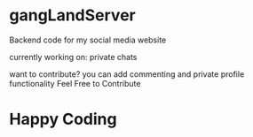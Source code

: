 # gangLandServer
Backend code for my social media website

currently working on:
private chats

want to contribute?
you can add commenting and private profile functionality
Feel Free to Contribute
# Happy Coding